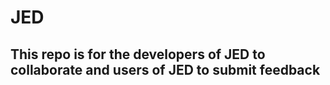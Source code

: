 # JED

## This repo is for the developers of JED to collaborate and users of JED to submit feedback
